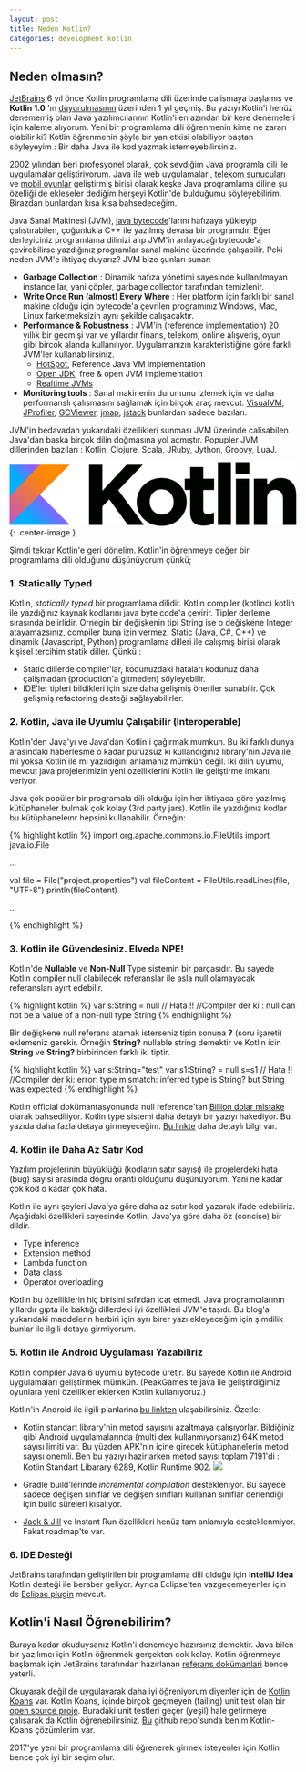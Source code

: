 ```yaml
---
layout: post
title: Neden Kotlin?
categories: development kotlin
---
```


## Neden olmasın?
[JetBrains](http://www.jetbrains.com/) 6 yıl önce Kotlin programlama dili üzerinde calismaya başlamış ve **Kotlin 1.0** 'ın [duyurulmasının](https://blog.jetbrains.com/kotlin/2016/02/kotlin-1-0-released-pragmatic-language-for-jvm-and-android/) üzerinden 1 yıl geçmiş. Bu yazıyı Kotlin'i henüz denememiş olan Java yazılımcılarının Kotlin'i en azından bir kere denemeleri için kaleme alıyorum. Yeni bir programlama dili öğrenmenin kime ne zararı olabilir ki? Kotlin öğrenmenin şöyle bir yan etkisi olabiliyor baştan söyleyeyim : Bir daha Java ile kod yazmak istemeyebilirsiniz.

2002 yılından beri profesyonel olarak, çok sevdiğim Java programla dili ile uygulamalar geliştiriyorum. Java ile web uygulamaları, [telekom sunucuları](https://en.wikipedia.org/wiki/Online_charging_system) ve [mobil oyunlar](http://www.peakgames.net) geliştirmiş birisi olarak keşke Java programlama diline şu özelliği de ekleseler dediğim herşeyi Kotlin'de bulduğumu söyleyebilirim. Birazdan bunlardan kısa kısa bahsedeceğim. 

Java Sanal Makinesi (JVM), [java bytecode](https://en.wikipedia.org/wiki/Java_bytecode)'larını hafızaya yükleyip çalıştırabilen, çoğunlukla C++ ile yazılmış devasa bir programdır. Eğer derleyiciniz programlama dilinizi alıp JVM'in anlayacağı bytecode'a çevirebilirse yazdığınız programlar sanal makine üzerinde çalışabilir. Peki neden JVM'e ihtiyaç duyarız? JVM bize şunları sunar:

 * __Garbage Collection__ : Dinamik hafıza yönetimi sayesinde kullanılmayan instance'lar, yani çöpler, garbage collector tarafından temizlenir. 
 * __Write Once Run (almost) Every Where__ : Her platform için farklı bir sanal makine olduğu için bytecode'a çevrilen programınız Windows, Mac, Linux farketmeksizin aynı şekilde calışacaktır.
 * __Performance & Robustness__ : JVM'in (reference implementation) 20 yıllık bir geçmişi var ve yıllardır finans, telekom, online alışveriş, oyun gibi bircok alanda kullanılıyor. Uygulamanızın karakteristiğine göre farklı JVM'ler kullanabilirsiniz. 
    * [HotSpot](https://en.wikipedia.org/wiki/HotSpot), Reference Java VM implementation
    * [Open JDK](https://en.wikipedia.org/wiki/OpenJDK), free & open JVM implementation
    * [Realtime JVMs](https://en.wikipedia.org/wiki/Real_time_Java)
 * __Monitoring tools__ : Sanal makinenin durumunu izlemek için ve daha performanslı çalısmasını sağlamak için birçok araç mevcut. [VisualVM](http://visualvm.java.net/), [JProfiler](http://www.ej-technologies.com/products/jprofiler/overview.html), [GCViewer](http://www.tagtraum.com/gcviewer.html), [jmap](http://docs.oracle.com/javase/7/docs/technotes/tools//share/jmap.html), [jstack](http://docs.oracle.com/javase/7/docs/technotes/tools//share/jstack.html) bunlardan sadece bazıları.

 JVM'in bedavadan yukarıdaki özellikleri sunması JVM üzerinde calisabilen Java'dan baska birçok dilin doğmasına yol açmıştır. Popupler JVM dillerinden bazıları : Kotlin, Clojure, Scala, JRuby, Jython, Groovy, LuaJ.


![kotlin logo](/assets/neden_kotlin/logo_Kotlin.png){: .center-image }

Şimdi tekrar Kotlin'e geri dönelim. Kotlin'in öğrenmeye değer bir programlama dili olduğunu düşünüyorum çünkü;

### 1. Statically Typed

Kotlin, _statically typed_ bir programlama dilidir. Kotlin compiler (kotlinc) kotlin ile yazdığınız kaynak kodlarını java byte code'a çevirir. Tipler derleme sırasında belirlidir. Ornegin bir değişkenin tipi String ise o değişkene Integer atayamazsınız, compiler buna izin vermez. Static (Java, C#, C++) ve dinamik (Javascript, Python) programlama dilleri ile calışmış birisi olarak kişisel tercihim statik diller. Çünkü :

  * Static dillerde compiler'lar, kodunuzdaki hataları kodunuz daha çalişmadan (production'a gitmeden) söyleyebilir.
  * IDE'ler tipleri bildikleri için size daha gelişmiş öneriler sunabilir. Çok gelişmiş refactoring desteği sağlayabilirler.

### 2. Kotlin, Java ile Uyumlu Çalışabilir (Interoperable)

Kotlin'den Java'yı ve Java'dan Kotlin'i çağırmak mumkun. Bu iki farklı dunya arasindaki haberlesme o kadar pürüzsüz ki kullandığınız library'nin Java ile mi yoksa Kotlin ile mi yazıldığını anlamanız mümkün değil. İki dilin uyumu, mevcut java projelerimizin yeni ozelliklerini Kotlin ile geliştirme imkanı veriyor. 

Java çok popüler bir programala dili olduğu için her ihtiyaca göre yazılmış kütüphaneler bulmak çok kolay (3rd party jars). Kotlin ile yazdığınız kodlar bu kütüphaneleınr hepsini kullanabilir. Örneğin:


{% highlight kotlin %}
import org.apache.commons.io.FileUtils
import java.io.File

...

  val file = File("project.properties")
  val fileContent = FileUtils.readLines(file, "UTF-8")
  println(fileContent)

...

{% endhighlight %}

### 3. Kotlin ile Güvendesiniz. Elveda NPE!
Kotlin'de __Nullable__ ve __Non-Null__ Type sistemin bir parçasıdır. Bu sayede Kotlin compiler null olabilecek referanslar ile asla null olamayacak referansları ayırt edebilir.

{% highlight kotlin %}
var s:String = null // Hata !!
//Compiler der ki : null can not be a value of a non-null type String
{% endhighlight %}

Bir değişkene null referans atamak isterseniz tipin sonuna __?__ (soru işareti) eklemeniz gerekir. Örneğin __String?__ nullable string demektir ve Kotlin icin __String__ ve __String?__ birbirinden farklı iki tiptir. 

{% highlight kotlin %}
var s:String="test"
var s1:String? = null
s=s1 // Hata !!
//Compiler der ki: error: type mismatch: inferred type is String? but String was expected
{% endhighlight %}


Kotlin official dokümantasyonunda null reference'tan [Billion dolar mistake](https://en.wikipedia.org/wiki/Tony_Hoare#Apologies_and_retractions) olarak bahsediliyor. Kotlin type sistemi daha detaylı bir yazıyı hakediyor. Bu yazıda daha fazla detaya girmeyeceğim. [Bu linkte](/development/kotlin/2017/01/29/Kotlin-Types.html) daha detaylı bilgi var.

### 4. Kotlin ile Daha Az Satır Kod

Yazılım projelerinin büyüklüğü (kodların satır sayısı) ile projelerdeki hata (bug) sayisi arasinda dogru oranti olduğunu düşünüyorum. Yani ne kadar çok kod o kadar çok hata. 

Kotlin ile aynı şeyleri Java'ya göre daha az satır kod yazarak ifade edebiliriz. Aşağidaki özellikleri sayesinde Kotlin, Java'ya göre daha öz (concise) bir dildir.

* Type inference
* Extension method
* Lambda function
* Data class
* Operator overloading

Kotlin bu özelliklerin hiç birisini sıfırdan icat etmedi. Java programcılarının yıllardır gıpta ile baktığı dillerdeki iyi özellikleri JVM'e taşıdı. Bu blog'a yukarıdaki maddelerin herbiri için ayrı birer yazı ekleyeceğim için şimdilik bunlar ile ilgili detaya girmiyorum.

### 5. Kotlin ile Android Uygulaması Yazabiliriz

Kotlin compiler Java 6 uyumlu bytecode üretir. Bu sayede Kotlin ile Android uygulamaları geliştirmek mümkün. (PeakGames'te java ile geliştirdiğimiz oyunlara yeni özellikler eklerken Kotlin kullanıyoruz.)

Kotlin'in Android ile ilgili planlarina [bu linkten](https://blog.jetbrains.com/kotlin/2016/03/kotlins-android-roadmap/) ulaşabilirsiniz. Özetle:

  * Kotlin standart library'nin metod sayısını azaltmaya çalışıyorlar. Bildiğiniz gibi Android uygulamalarında (multi dex kullanmıyorsanız) 64K metod sayısı limiti var. Bu yüzden APK'nin içine girecek kütüphanelerin metod sayısı onemli. Ben bu yazıyı hazirlarken metod sayısı toplam 7191'di : Kotlin Standart Libarary 6289, Kotlin Runtime 902.  <a href="http://www.methodscount.com/?lib=org.jetbrains.kotlin%3Akotlin-stdlib%3A1.0.0"><img src="https://img.shields.io/badge/Methods and size-core: 6289 | deps: 902 | 636 KB-e91e63.svg"/></a>

  * Gradle build'lerinde _incremental compilation_ destekleniyor. Bu sayede sadece değişen sınıflar ve değişen sınıfları kullanan sınıflar derlendiği için build süreleri kısalıyor.

  * [Jack & Jill](http://tools.android.com/tech-docs/jackandjill) ve Instant Run özellikleri henüz tam anlamıyla desteklenmiyor. Fakat roadmap'te var.

### 6. IDE Desteği

JetBrains tarafından geliştirilen bir programlama dili olduğu için __IntelliJ Idea__ Kotlin desteği ile beraber geliyor. Ayrıca Eclipse'ten vazgeçemeyenler için de [Eclipse plugin](https://marketplace.eclipse.org/content/kotlin-plugin-eclipse) mevcut. 

##  Kotlin'i Nasıl Öğrenebilirim?
Buraya kadar okuduysanız Kotlin'i denemeye hazırsınız demektir. Java bilen bir yazılımcı için Kotlin öğrenmek gerçekten cok kolay.
Kotlin öğrenmeye başlamak için JetBrains tarafından hazırlanan [referans dokümanlari](https://kotlinlang.org/docs/reference/) bence yeterli. 

Okuyarak değil de uygulayarak daha iyi öğreniyorum diyenler için de [Kotlin Koans](https://kotlinlang.org/docs/tutorials/koans.html) var. 
Kotlin Koans, içinde birçok geçmeyen (failing) unit test olan bir [open source proje](https://github.com/Kotlin/kotlin-koans). Buradaki unit testleri geçer (yeşil) hale getirmeye çalışarak da Kotlin öğrenebilirsiniz. [Bu](https://github.com/ilkinulas/kotlin-koans) github repo'sunda benim Kotlin-Koans çözümlerim var.

2017'ye yeni bir programlama dili öğrenerek girmek isteyenler için Kotlin bence çok iyi bir seçim olur.
